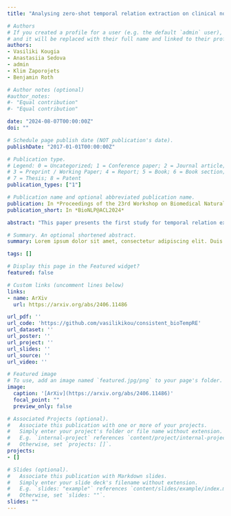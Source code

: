 ```yaml
---
title: "Analysing zero-shot temporal relation extraction on clinical notes using temporal consistency"

# Authors
# If you created a profile for a user (e.g. the default `admin` user), write the username (folder name) here 
# and it will be replaced with their full name and linked to their profile.
authors:
- Vasiliki Kougia
- Anastasiia Sedova
- admin
- Klim Zaporojets
- Benjamin Roth

# Author notes (optional)
#author_notes:
#- "Equal contribution"
#- "Equal contribution"

date: "2024-08-07T00:00:00Z"
doi: ""

# Schedule page publish date (NOT publication's date).
publishDate: "2017-01-01T00:00:00Z"

# Publication type.
# Legend: 0 = Uncategorized; 1 = Conference paper; 2 = Journal article;
# 3 = Preprint / Working Paper; 4 = Report; 5 = Book; 6 = Book section;
# 7 = Thesis; 8 = Patent
publication_types: ["1"]

# Publication name and optional abbreviated publication name.
publication: In *Proceedings of the 23rd Workshop on Biomedical Natural Language Processing*
publication_short: In *BioNLP@ACL2024*

abstract: "This paper presents the first study for temporal relation extraction in a zero-shot setting focusing on biomedical text. We employ two types of prompts and five Large Language Models (LLMs; GPT-3.5, Mixtral, Llama 2, Gemma, and PMC-LLaMA) to obtain responses about the temporal relations between two events. Our experiments demonstrate that LLMs struggle in the zero-shot setting, performing worse than fine-tuned specialized models in terms of F1 score. This highlights the challenging nature of this task and underscores the need for further research to enhance the performance of LLMs in this context. We further contribute a novel comprehensive temporal analysis by calculating consistency scores for each LLM. Our findings reveal that LLMs face challenges in providing responses consistent with the temporal properties of uniqueness and transitivity. Moreover, we study the relation between the temporal consistency of an LLM and its accuracy, and whether the latter can be improved by solving temporal inconsistencies. Our analysis shows that even when temporal consistency is achieved, the predictions can remain inaccurate."

# Summary. An optional shortened abstract.
summary: Lorem ipsum dolor sit amet, consectetur adipiscing elit. Duis posuere tellus ac convallis placerat. Proin tincidunt magna sed ex sollicitudin condimentum.

tags: []

# Display this page in the Featured widget?
featured: false

# Custom links (uncomment lines below)
links:
- name: ArXiv
  url: https://arxiv.org/abs/2406.11486

url_pdf: ''
url_code: 'https://github.com/vasilikikou/consistent_bioTempRE'
url_dataset: ''
url_poster: ''
url_project: ''
url_slides: ''
url_source: ''
url_video: ''

# Featured image
# To use, add an image named `featured.jpg/png` to your page's folder. 
image:
  caption: '[ArXiv](https://arxiv.org/abs/2406.11486)'
  focal_point: ""
  preview_only: false

# Associated Projects (optional).
#   Associate this publication with one or more of your projects.
#   Simply enter your project's folder or file name without extension.
#   E.g. `internal-project` references `content/project/internal-project/index.md`.
#   Otherwise, set `projects: []`.
projects:
- []

# Slides (optional).
#   Associate this publication with Markdown slides.
#   Simply enter your slide deck's filename without extension.
#   E.g. `slides: "example"` references `content/slides/example/index.md`.
#   Otherwise, set `slides: ""`.
slides: ""
---
```

